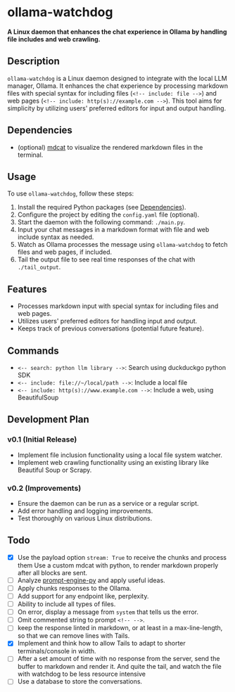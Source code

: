 # ollama-watchdog

**A Linux daemon that enhances the chat experience in Ollama by handling file includes
and web crawling.**

## Description

`ollama-watchdog` is a Linux daemon designed to integrate with the local LLM manager,
Ollama. It enhances the chat experience by processing markdown files with special syntax
for including files (`<!-- include: file -->`) and web pages
(`<!-- include: http(s)://example.com -->`). This tool aims for simplicity by utilizing
users' preferred editors for input and output handling.

## Dependencies

-   (optional) [mdcat](https://github.com/swsnr/mdcat) to visualize the rendered
    markdown files in the terminal.

## Usage

To use `ollama-watchdog`, follow these steps:

1. Install the required Python packages (see [Dependencies](#dependencies)).
2. Configure the project by editing the `config.yaml` file (optional).
3. Start the daemon with the following command: `./main.py`.
4. Input your chat messages in a markdown format with file and web include syntax as
   needed.
5. Watch as Ollama processes the message using `ollama-watchdog` to fetch files and web
   pages, if included.
6. Tail the output file to see real time responses of the chat with `./tail_output`.

## Features

-   Processes markdown input with special syntax for including files and web pages.
-   Utilizes users' preferred editors for handling input and output.
-   Keeps track of previous conversations (potential future feature).

## Commands

-   `<-- search: python llm library -->`: Search using duckduckgo python SDK
-   `<-- include: file://~/local/path -->`: Include a local file
-   `<-- include: http(s)://www.example.com -->`: Include a web, using BeautifulSoup

## Development Plan

### v0.1 (Initial Release)

-   Implement file inclusion functionality using a local file system watcher.
-   Implement web crawling functionality using an existing library like Beautiful Soup
    or Scrapy.

### v0.2 (Improvements)

-   Ensure the daemon can be run as a service or a regular script.
-   Add error handling and logging improvements.
-   Test thoroughly on various Linux distributions.

## Todo

-   [x] Use the payload option `stream: True` to receive the chunks and process them Use
        a custom mdcat with python, to render markdown properly after all blocks are
        sent.
-   [ ] Analyze [prompt-engine-py](https://github.com/microsoft/prompt-engine-py) and
        apply useful ideas.
-   [ ] Apply chunks responses to the Ollama.
-   [ ] Add support for any endpoint like, perplexity.
-   [ ] Ability to include all types of files.
-   [ ] On error, display a message from `system` that tells us the error.
-   [ ] Omit commented string to prompt `<!-- -->`.
-   [ ] keep the response linted in markdown, or at least in a max-line-length, so that
        we can remove lines with Tails.
-   [x] Implement and think how to allow Tails to adapt to shorter terminals/console in
        width.
-   [ ] After a set amount of time with no response from the server, send the buffer to
        markdown and render it. And quite the tail, and watch the file with watchdog to
        be less resource intensive
-   [ ] Use a database to store the conversations.
